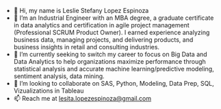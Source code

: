 - 👋 Hi, my name is Leslie Stefany Lopez Espinoza
- 👀 I’m an Industrial Engineer with an MBA degree, a graduate certificate in data analytics and certification in agile project management (Professional SCRUM Product Owner).  I earned experience analyzing business data, managing projects, and delivering products, and business insights in retail and consulting industries.
- 🌱 I’m currently seeking to switch my career to focus on Big Data and Data Analytics to help organizations maximize performance through statistical analysis and accurate machine learning/predictive modeling, sentiment analysis, data mining.
- 💞️ I’m looking to collaborate on SAS, Python, Modeling, Data Prep, SQL, Vizualizations in Tableau
- 📫 Reach me at lesita.lopezespinoza@gmail.com

<!---
LeslieLopezE/LeslieLopezE is a ✨ special ✨ repository because its `README.md` (this file) appears on your GitHub profile.
You can click the Preview link to take a look at your changes.
--->
